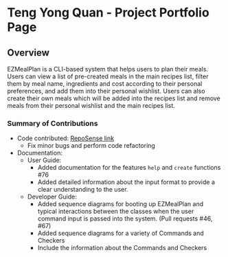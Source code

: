 # Teng Yong Quan - Project Portfolio Page

## Overview
EZMealPlan is a CLI-based system that helps users to plan their meals. Users can view a list of pre-created meals in the main
recipes list, filter them by meal name, ingredients and cost according to their personal preferences, and add them
into their personal wishlist. Users can also create their own meals which will be added into the recipes list and remove meals from their personal wishlist and the main recipes list.

### Summary of Contributions
* Code contributed: [RepoSense link](https://nus-cs2113-ay2425s2.github.io/tp-dashboard/?search=teng-yong-quan&breakdown=true&sort=groupTitle%20dsc&sortWithin=title&since=2025-02-21&timeframe=commit&mergegroup=&groupSelect=groupByRepos&checkedFileTypes=docs~functional-code~test-code~other&tabOpen=true&tabType=authorship&tabAuthor=Teng-Yong-Quan&tabRepo=AY2425S2-CS2113-F14-4%2Ftp%5Bmaster%5D&authorshipIsMergeGroup=false&authorshipFileTypes=docs~functional-code~test-code~other&authorshipIsBinaryFileTypeChecked=false&authorshipIsIgnoredFilesChecked=false)
  * Fix minor bugs and perform code refactoring
* Documentation:
  * User Guide:
    * Added documentation for the features `help` and `create` functions #76
    * Added detailed information about the input format to provide a clear understanding to the user.
  * Developer Guide:
    * Added sequence diagrams for booting up EZMealPlan and typical interactions between the classes when the user command input is passed into the system. (Pull requests #46, #67)
    * Added sequence diagrams for a variety of Commands and Checkers
    * Include the information about the Commands and Checkers